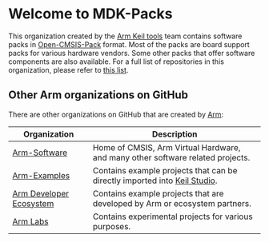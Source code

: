 # Welcome to MDK-Packs

This organization created by the [Arm Keil tools](https://www.arm.com/products/development-tools/embedded-and-software/keil-mdk) team contains software packs in [Open-CMSIS-Pack](https://open-cmsis-pack.github.io/Open-CMSIS-Pack-Spec/main/html/index.html) format. Most of the packs are board support packs for various hardware vendors. Some other packs that offer software components are also available. For a full list of repositories in this organization, please refer to [this list](./MDK-Packs.md).

## Other Arm organizations on GitHub

There are other organizations on GitHub that are created by [Arm](https://www.arm.com):

| Organization | Description|
|--------------|------------|
| [Arm-Software](https://github.com/ARM-software/) | Home of CMSIS, Arm Virtual Hardware, and many other software related projects. |
| [Arm-Examples](https://github.com/ARM-Examples/) | Contains example projects that can be directly imported into [Keil Studio](https://studio.keil.arm.com). |
| [Arm Developer Ecosystem](https://github.com/ArmDeveloperEcosystem/) | Contains example projects that are developed by Arm or ecosystem partners. |
| [Arm Labs](https://github.com/Arm-Labs/) | Contains experimental projects for various purposes. |